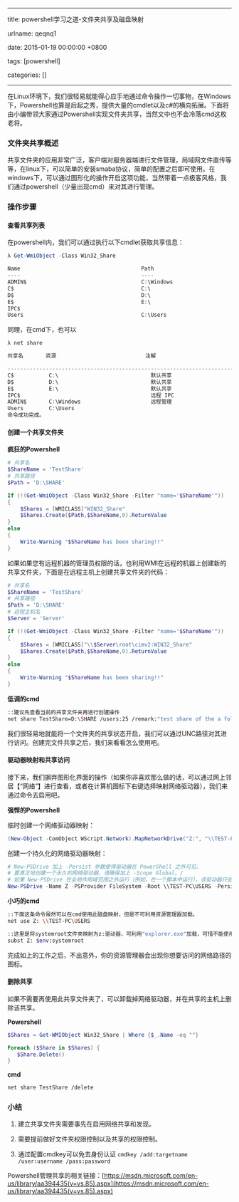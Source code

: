 
---

title: powershell学习之道-文件夹共享及磁盘映射

urlname: qeqnq1

date: 2015-01-19 00:00:00 +0800

tags: [powershell]

categories: []

---

在Linux环境下，我们很轻易就能得心应手地通过命令操作一切事物，在Windows下，Powershell也算是后起之秀，提供大量的cmdlet以及c#的横向拓展。下面将由小编带领大家通过Powershell实现文件夹共享，当然文中也不会冷落cmd这枚老将。

<a name="7a29ll"></a>
### 文件夹共享概述

共享文件夹的应用非常广泛，客户端对服务器端进行文件管理，局域网文件直传等等，在linux下，可以简单的安装smaba协议，简单的配置之后即可使用。在windows下，可以通过图形化的操作开启这项功能，当然带着一点极客风格，我们通过powershell（少量出现cmd）来对其进行管理。

<!-- more -->

<a name="qbcvan"></a>
### 操作步骤

<a name="8q9yga"></a>
#### 查看共享列表

在powershell内，我们可以通过执行以下cmdlet获取共享信息：

```powershell
λ Get-WmiObject -Class Win32_Share

Name                                      Path                                      Description
----                                      ----                                      -----------
ADMIN$                                    C:\Windows                                远程管理
C$                                        C:\                                       默认共享
D$                                        D:\                                       默认共享
E$                                        E:\                                       默认共享
IPC$                                                                                远程 IPC
Users                                     C:\Users
```

同理，在cmd下，也可以

```powershell
λ net share

共享名       资源                            注解

-------------------------------------------------------------------------------
C$           C:\                             默认共享
D$           D:\                             默认共享
E$           E:\                             默认共享
IPC$                                         远程 IPC
ADMIN$       C:\Windows                      远程管理
Users        C:\Users
命令成功完成。
```

<a name="gh75ll"></a>
#### 创建一个共享文件夹

**疯狂的Powershell**

```powershell
# 共享名
$ShareName = 'TestShare'
# 共享路径
$Path = 'D:\SHARE'

If (!(Get-WmiObject -Class Win32_Share -Filter "name='$ShareName'"))
{
	$Shares = [WMICLASS]"WIN32_Share"
	$Shares.Create($Path,$ShareName,0).ReturnValue
}
else
{
	Write-Warning "$ShareName has been sharing!!"
}
```

如果如果您有远程机器的管理员权限的话，也利用WMI在远程的机器上创建新的共享文件夹，下面是在远程主机上创建共享文件夹的代码：

```powershell
# 共享名
$ShareName = 'TestShare'
# 共享路径
$Path = 'D:\SHARE'
# 远程主机名
$Server = 'Server'

If (!(Get-WmiObject -Class Win32_Share -Filter "name='$ShareName'"))
{
	$Shares = [WMICLASS]"\\$Server\root\cimv2:WIN32_Share"
	$Shares.Create($Path,$ShareName,0).ReturnValue
}
else
{
	Write-Warning "$ShareName has been sharing!!"
}
```

**低调的cmd**

```bash
::建议先查看当前的共享文件夹再进行创建操作
net share TestShare=D:\SHARE /users:25 /remark:"test share of the a folder"
```

我们很轻易地就能将一个文件夹的共享状态开启，我们可以通过UNC路径对其进行访问。创建完文件共享之后，我们来看看怎么使用吧。

<a name="i2dbgm"></a>
#### 驱动器映射和共享访问

接下来，我们摒弃图形化界面的操作（如果你非喜欢那么做的话，可以通过网上邻居【“网络”】进行查看，或者在计算机图标下右键选择映射网络驱动器），我们来通过命令去启用吧。

**强悍的Powershell**

临时创建一个网络驱动器映射：

```powershell
(New-Object -ComObject WScript.Network).MapNetworkDrive("Z:", "\\TEST-PC\USERS")
```

创建一个持久化的网络驱动器映射：

```powershell
# New-PSDrive 加上 -Persist 参数使得驱动器在 PowerShell 之外可见。
# 要真正地创建一个永久的网络驱动器，请确保加上 -Scope Global。/
# 如果 New-PSDrive 在全局作用域范围之外运行（例如，在一个脚本中运行），该驱动器只会在脚本运行时出现在文件管理器中。
New-PSDrive -Name Z -PSProvider FileSystem -Root \\TEST-PC\USERS -Persist -Scope Global
```

**小巧的cmd**

```bash
::下面这条命令虽然可以在cmd使用此磁盘映射，但是不可利用资源管理器加载。
net use Z: \\TEST-PC\USERS

::这里是将systemroot文件夹映射为z:驱动器，可利用"explorer.exe"加载，可惜不能使用网络路径。
subst Z: $env:systemroot
```

完成如上的工作之后，不出意外，你的资源管理器会出现你想要访问的网络路径的图标。

<a name="ls7bwy"></a>
#### 删除共享

如果不需要再使用此共享文件夹了，可以卸载掉网络驱动器，并在共享的主机上删除该共享。

**Powershell**

```powershell
$Shares = Get-WMIObject Win32_Share | Where {$_.Name -eq ""}

Foreach ($Share in $Shares) {
   $Share.Delete()
}
```

**cmd**

```bash
net share TestShare /delete
```

<a name="z5amwe"></a>
### 小结

1. 建立共享文件夹需要事先在启用网络共享和发现。

2. 需要提前做好文件夹权限控制以及共享的权限控制。

3. 通过配置cmdkey可以免去身份认证 `cmdkey /add:targetname /user:username /pass:password`


Powershell管理共享的相关链接：[https://msdn.microsoft.com/en-us/library/aa394435(v=vs.85).aspx](https://msdn.microsoft.com/en-us/library/aa394435(v=vs.85).aspx)

